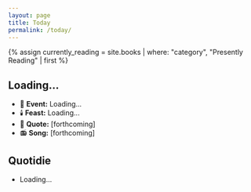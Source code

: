 ```yaml
---
layout: page
title: Today
permalink: /today/
---
```

{% assign currently_reading = site.books | where: "category", "Presently Reading" | first %}
<h2 id="current-date">Loading...</h2>
<ul>
<li>📆 <strong>Event:</strong> <span id="daily-event">Loading...</span></li>
<li>🕯️ <strong>Feast:</strong> <span id="feast-day">Loading...</span></li>
<li>📝 <strong>Quote:</strong> [forthcoming]</li>
<li>📻 <strong>Song:</strong> [forthcoming]</li>
</ul>
<h2>Quotidie</h2>
<ul id="quotidie-list">
  <li>Loading...</li>
</ul>

<script>
var quotidie = {{ site.data.quotidie | jsonify }};
var currentlyReading = {{ currently_reading | jsonify }};
var dailyEvents = {{ site.data.daily_events | jsonify }};
var feastDays = {{ site.data.feast_days | jsonify }};

document.addEventListener('DOMContentLoaded', function() {
  function getPacificTime() {
    const options = { 
      timeZone: 'America/Los_Angeles', 
      weekday: 'long', 
      year: 'numeric',
      month: 'long', 
      day: 'numeric',
      hour: '2-digit',
      minute: '2-digit',
      hour12: false
    };
    return new Date().toLocaleString('en-US', options);
  }

  function updateDateDependentContent() {
    const pacificTime = getPacificTime();
    console.log('Current Pacific Time:', pacificTime);
    
    const [weekday, fullDate, time] = pacificTime.split(', ');
    document.getElementById('current-date').textContent = `${weekday}, ${fullDate}`;

    const [month, day, year] = fullDate.split(' ');
    const currentDate = `${month.substring(0,3)}-${day.padStart(2, '0')}`;
    
    console.log('Date for lookups:', currentDate);
    updateDailyEvent(currentDate);
    updateFeastDay(currentDate);
    updateQuotidieList(weekday.toLowerCase());
  }

  function updateDailyEvent(date) {
    const event = dailyEvents.find(e => e.date === date);
    const eventText = event ? event.event : "No specific event today";
    document.getElementById('daily-event').textContent = eventText;
    console.log('Daily Event:', eventText);
  }

  function updateFeastDay(date) {
    const feast = feastDays.find(f => f.date === date);
    const feastText = feast ? feast.feast : "No feast day today";
    document.getElementById('feast-day').textContent = feastText;
    console.log('Feast Day:', feastText);
  }

  function updateQuotidieList(day) {
    console.log('Quotidie day:', day);
    const tasks = quotidie[day];
    const quotidieList = document.getElementById('quotidie-list');
    quotidieList.innerHTML = ''; // Clear existing tasks

    tasks.forEach(task => {
      const li = document.createElement('li');
      if (task.task.includes("Read") && currentlyReading) {
        li.innerHTML = `📚 Read <i><a href="${currentlyReading.url}">${currentlyReading.title}</a></i> (0:30)`;
      } else if (task.task.includes("[INPUT]")) {
        li.innerHTML = task.task.replace("[INPUT]", '<input type="text" name="task">');
      } else {
        li.textContent = task.task;
      }
      quotidieList.appendChild(li);
    });
  }

  // Run initially and then every minute
  updateDateDependentContent();
  setInterval(updateDateDependentContent, 60000);
});
</script>
